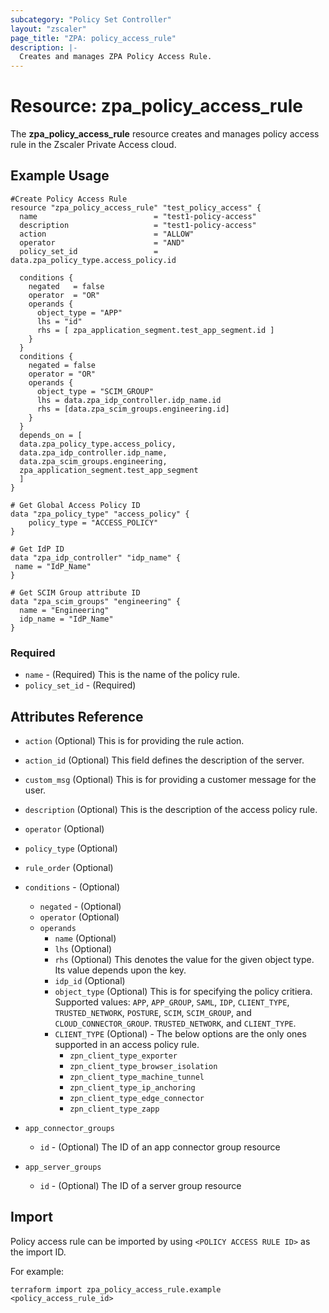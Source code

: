 ```yaml
---
subcategory: "Policy Set Controller"
layout: "zscaler"
page_title: "ZPA: policy_access_rule"
description: |-
  Creates and manages ZPA Policy Access Rule.
---
```


# Resource: zpa_policy_access_rule

The **zpa_policy_access_rule** resource creates and manages policy access rule in the Zscaler Private Access cloud.

## Example Usage

```hcl
#Create Policy Access Rule
resource "zpa_policy_access_rule" "test_policy_access" {
  name                          = "test1-policy-access"
  description                   = "test1-policy-access"
  action                        = "ALLOW"
  operator                      = "AND"
  policy_set_id                 = data.zpa_policy_type.access_policy.id

  conditions {
    negated   = false
    operator  = "OR"
    operands {
      object_type = "APP"
      lhs = "id"
      rhs = [ zpa_application_segment.test_app_segment.id ]
    }
  }
  conditions {
    negated = false
    operator = "OR"
    operands {
      object_type = "SCIM_GROUP"
      lhs = data.zpa_idp_controller.idp_name.id
      rhs = [data.zpa_scim_groups.engineering.id]
    }
  }
  depends_on = [
  data.zpa_policy_type.access_policy,
  data.zpa_idp_controller.idp_name,
  data.zpa_scim_groups.engineering,
  zpa_application_segment.test_app_segment
  ]
}

# Get Global Access Policy ID
data "zpa_policy_type" "access_policy" {
    policy_type = "ACCESS_POLICY"
}

# Get IdP ID
data "zpa_idp_controller" "idp_name" {
 name = "IdP_Name"
}

# Get SCIM Group attribute ID
data "zpa_scim_groups" "engineering" {
  name = "Engineering"
  idp_name = "IdP_Name"
}
```

### Required

* `name` - (Required) This is the name of the policy rule.
* `policy_set_id` - (Required)

## Attributes Reference

* `action` (Optional) This is for providing the rule action.
* `action_id` (Optional) This field defines the description of the server.
* `custom_msg` (Optional) This is for providing a customer message for the user.
* `description` (Optional) This is the description of the access policy rule.
* `operator` (Optional)
* `policy_type` (Optional)
* `rule_order` (Optional)

* `conditions` - (Optional)
  * `negated` - (Optional)
  * `operator` (Optional)
  * `operands`
    * `name` (Optional)
    * `lhs` (Optional)
    * `rhs` (Optional) This denotes the value for the given object type. Its value depends upon the key.
    * `idp_id` (Optional)
    * `object_type` (Optional) This is for specifying the policy critiera. Supported values: `APP`, `APP_GROUP`, `SAML`, `IDP`, `CLIENT_TYPE`, `TRUSTED_NETWORK`, `POSTURE`, `SCIM`, `SCIM_GROUP`, and `CLOUD_CONNECTOR_GROUP`. `TRUSTED_NETWORK`, and `CLIENT_TYPE`.
    * `CLIENT_TYPE` (Optional) - The below options are the only ones supported in an access policy rule.
      * `zpn_client_type_exporter`
      * `zpn_client_type_browser_isolation`
      * `zpn_client_type_machine_tunnel`
      * `zpn_client_type_ip_anchoring`
      * `zpn_client_type_edge_connector`
      * `zpn_client_type_zapp`

* `app_connector_groups`
  * `id` - (Optional) The ID of an app connector group resource

* `app_server_groups`
  * `id` - (Optional) The ID of a server group resource

## Import

Policy access rule can be imported by using `<POLICY ACCESS RULE ID>` as the import ID.

For example:

```shell
terraform import zpa_policy_access_rule.example <policy_access_rule_id>
```
